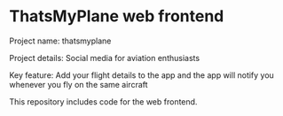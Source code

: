 # ThatsMyPlane web frontend

Project name: thatsmyplane

Project details: Social media for aviation enthusiasts

Key feature: Add your flight details to the app and the app will notify you whenever you fly on the same aircraft

This repository includes code for the web frontend.
